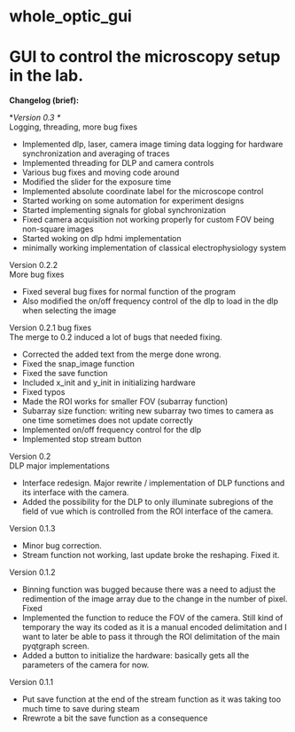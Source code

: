 # whole_optic_gui


GUI to control the microscopy setup in the lab.
================================================

**Changelog (brief):**

**Version 0.3 \** \
Logging, threading, more bug fixes
* Implemented dlp, laser, camera image timing data logging for hardware synchronization and averaging of traces
* Implemented threading for DLP and camera controls
* Various bug fixes and moving code around
* Modified the slider for the exposure time
* Implemented absolute coordinate label for the microscope control
* Started working on some automation for experiment designs
* Started implementing signals for global synchronization
* Fixed camera acquisition not working properly for custom FOV being non-square images
* Started woking on dlp hdmi implementation
* minimally working implementation of classical electrophysiology system

Version 0.2.2 \
More bug fixes
* Fixed several bug fixes for normal function of the program
* Also modified the on/off frequency control of the dlp to load in the dlp when selecting the image

Version 0.2.1 bug fixes \
The merge to 0.2 induced a lot of bugs that needed fixing.
* Corrected the added text from the merge done wrong.
* Fixed the snap_image function
* Fixed the save function
* Included x_init and y_init in initializing hardware
* Fixed typos
* Made the ROI works for smaller FOV (subarray function)
* Subarray size function: writing new subarray two times to camera as one time sometimes does not update correctly
* Implemented on/off frequency control for the dlp
* Implemented stop stream button

Version 0.2  \
DLP major implementations
* Interface redesign. Major rewrite / implementation of DLP functions and its interface with the camera.
* Added the possibility for the DLP to only illuminate subregions of the field of vue which is controlled from the ROI interface of the camera.

Version 0.1.3
* Minor bug correction.
* Stream function not working, last update broke the reshaping. Fixed it.

Version 0.1.2
* Binning function was bugged because there was a need to adjust the redimention of the image array due to the change in the number of pixel. Fixed
* Implemented the function to reduce the FOV of the camera. Still kind of temporary the way its coded as it is a manual encoded delimitation and I want to later be able to pass it through the ROI delimitation of the main pyqtgraph screen.
* Added a button to initialize the hardware: basically gets all the parameters of the camera for now.

Version 0.1.1
* Put save function at the end of the stream function as it was taking too much time to save during steam
* Rrewrote a bit the save function as a consequence
